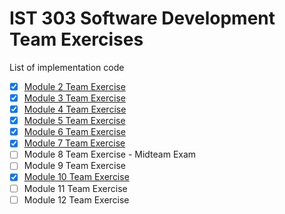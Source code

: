 # IST 303 Software Development Team Exercises

List of implementation code

* [X] [Module 2 Team Exercise](./module2)
* [X] [Module 3 Team Exercise](./module3)
* [X] [Module 4 Team Exercise](./module4)
* [X] [Module 5 Team Exercise](./module5)
* [X] [Module 6 Team Exercise](./module6)
* [X] [Module 7 Team Exercise](./module7)
* [ ] Module 8 Team Exercise - Midteam Exam
* [ ] Module 9 Team Exercise
* [X] [Module 10 Team Exercise](./module10)
* [ ] Module 11 Team Exercise
* [ ] Module 12 Team Exercise
